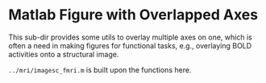 # Matlab Figure with Overlapped Axes

This sub-dir provides some utils to overlay multiple axes on one, which is often
a need in making figures for functional tasks, e.g., overlaying BOLD activities
onto a structural image.

`../mri/imagesc_fmri.m` is built upon the functions here.